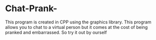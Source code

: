# Chat-Prank-
This program is  created in CPP using the graphics library. This program allows you to chat to a virtual person but it comes at the cost of being pranked and embarrassed. So try it out by ourself
